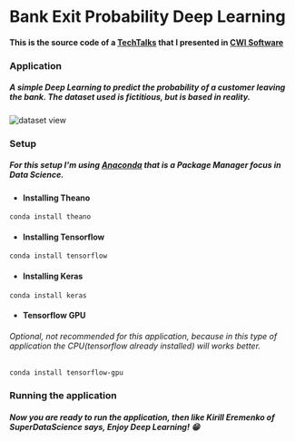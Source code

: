 # Bank Exit Probability Deep Learning

#### This is the source code of a [TechTalks](https://www.youtube.com/watch?v=mifjMfOx7Dc) that I presented in [CWI Software](https://cwi.com.br/)

### Application

##### A simple Deep Learning to predict the probability of a customer leaving the bank. The dataset used is fictitious, but is based in reality.

![dataset view](https://prnt.sc/svd73f "dataset view")

### Setup

##### For this setup I'm using [Anaconda](https://www.anaconda.com/) that is a Package Manager focus in Data Science.

- #### Installing Theano
`conda install theano`

- #### Installing Tensorflow
`conda install tensorflow`

- #### Installing Keras
`conda install keras`

- #### Tensorflow GPU 
###### Optional, not recommended for this application, because in this type of application the CPU(tensorflow already installed) will works better.

`conda install tensorflow-gpu`

### Running the application

##### Now you are ready to run the application, then like Kirill Eremenko of SuperDataScience says, Enjoy Deep Learning! 😁
